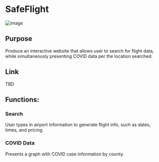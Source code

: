 # SafeFlight 
![image](https://user-images.githubusercontent.com/74440415/105785589-e0dc1f00-5f40-11eb-8133-e93fb1135565.png)

 ## Purpose 
Produce an interactive website that allows user to search for flight data, while simultaneously presenting COVID data per the location searched. 

## Link 
TBD

## Functions:

### Search 
User types in airport information to generate flight info, such as dates, times, and pricing. 

### COVID Data
Presents a graph with COVID case information by county. 
